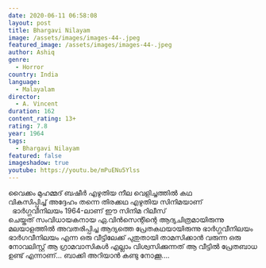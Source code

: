 ```yaml
---
date: 2020-06-11 06:58:08
layout: post
title: Bhargavi Nilayam
image: /assets/images/images-44-.jpeg
featured_image: /assets/images/images-44-.jpeg
author: Ashiq
genre:
  - Horror
country: India
language:
  - Malayalam
director:
  - A. Vincent
duration: 162
content_rating: 13+
rating: 7.8
year: 1964
tags:
  - Bhargavi Nilayam
featured: false
imageshadow: true
youtube: https://youtu.be/mPuENu5Ylss
---
```

വൈക്കം മുഹമ്മദ് ബഷീർ എഴുതിയ
നീല വെളിച്ചത്തിൽ കഥ വികസിപ്പിച്ച് അദ്ദേഹം തന്നെ തിരക്കഥ  എഴുതിയ സിനിമയാണ്   ഭാർഗ്ഗവീനിലയം 1964-ലാണ്
ഈ സിനിമ റിലീസ് ചെയ്തത് സംവിധായകനായ ഏ.വിൻസെന്റിന്റെ ആദ്യചിത്രമായിരുന്നു  മലയാളത്തിൽ അവതരിപ്പിച്ച ആദ്യത്തെ പ്രേതകഥയായിരുന്നു ഭാർഗ്ഗവീനിലയം
ഭാർഗവീനിലയം എന്ന ഒരു വീട്ടിലേക്ക് പുതുതായി താമസിക്കാൻ വരുന്ന ഒരു നോവലിസ്റ്റ് ആ ഗ്രാമവാസികൾ എല്ലാം വിശ്വസിക്കുന്നത് ആ വീട്ടിൽ പ്രേതബാധ ഉണ്ട് എന്നാണ്...
ബാക്കി അറിയാൻ കണ്ടു നോക്കൂ....